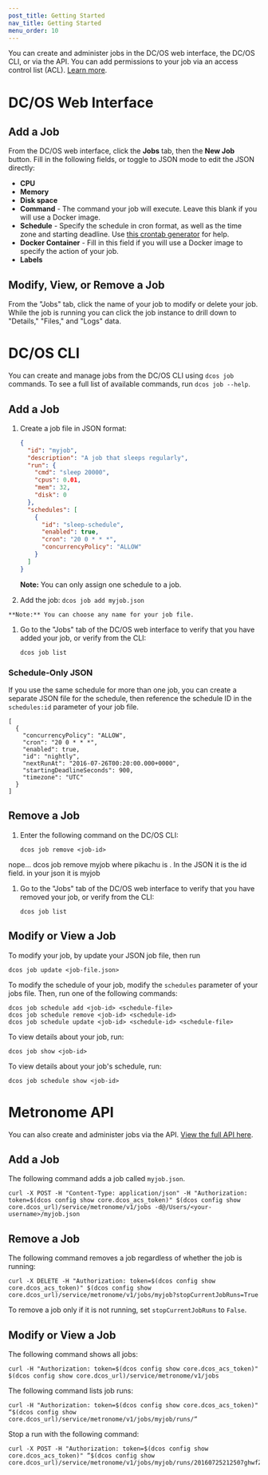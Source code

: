 ```yaml
---
post_title: Getting Started
nav_title: Getting Started
menu_order: 10
---
```


You can create and administer jobs in the DC/OS web interface, the DC/OS CLI, or via the API. You can add permissions to your job via an access control list (ACL). [Learn more](/1.8/administration/id-and-access-mgt/permissions/service-acls). 

# DC/OS Web Interface

## Add a Job

From the DC/OS web interface, click the **Jobs** tab, then the **New Job** button. Fill in the following fields, or toggle to JSON mode to edit the JSON directly:

* **CPU**
* **Memory**
* **Disk space**
* **Command** - The command your job will execute. Leave this blank if you will use a Docker image.
* **Schedule** - Specify the schedule in cron format, as well as the time zone and starting deadline. Use [this crontab generator](http://crontab.guru) for help.
* **Docker Container** - Fill in this field if you will use a Docker image to specify the action of your job.
* **Labels**

## Modify, View, or Remove a Job

From the "Jobs" tab, click the name of your job to modify or delete your job. While the job is running you can click the job instance to drill down to "Details," "Files," and "Logs" data. 

# DC/OS CLI

You can create and manage jobs from the DC/OS CLI using `dcos job` commands. To see a full list of available commands, run `dcos job --help`.

## Add a Job

1. Create a job file in JSON format:

    ```json
    {
      "id": "myjob",
      "description": "A job that sleeps regularly",
      "run": {
        "cmd": "sleep 20000",
        "cpus": 0.01,
        "mem": 32,
        "disk": 0
      },
      "schedules": [
        {
          "id": "sleep-schedule",
          "enabled": true,
          "cron": "20 0 * * *",
          "concurrencyPolicy": "ALLOW"
        }
      ]
    }
    ```
    
    **Note:** You can only assign one schedule to a job.
  
  1. Add the job:
    ```
    dcos job add myjob.json
    ```
    
    **Note:** You can choose any name for your job file.
    
  1. Go to the "Jobs" tab of the DC/OS web interface to verify that you have added your job, or verify from the CLI:
     ```
     dcos job list
     ```

### Schedule-Only JSON

If you use the same schedule for more than one job, you can create a separate JSON file for the schedule, then reference the schedule ID in the `schedules:id` parameter of your job file.

```
[
  {
    "concurrencyPolicy": "ALLOW",
    "cron": "20 0 * * *",
    "enabled": true,
    "id": "nightly",
    "nextRunAt": "2016-07-26T00:20:00.000+0000",
    "startingDeadlineSeconds": 900,
    "timezone": "UTC"
  }
]
```

## Remove a Job

1. Enter the following command on the DC/OS CLI:

    ```
   dcos job remove <job-id>
    ```

nope... dcos job remove myjob where pikachu is . In the JSON it is the id field. in your json it is myjob

1. Go to the "Jobs" tab of the DC/OS web interface to verify that you have removed your job, or verify from the CLI:
   
    ```
   dcos job list
    ```
   
## Modify or View a Job

To modify your job, by update your JSON job file, then run

```
dcos job update <job-file.json>
```

To modify the schedule of your job, modify the `schedules` parameter of your jobs file. <!--is this right? or do you have a separate file? --> Then, run one of the following commands:

```
dcos job schedule add <job-id> <schedule-file>
dcos job schedule remove <job-id> <schedule-id>
dcos job schedule update <job-id> <schedule-id> <schedule-file>
```
        
To view details about your job, run:

```
dcos job show <job-id>
```

To view details about your job's schedule, run:

```
dcos job schedule show <job-id>
```

# Metronome API

You can also create and administer jobs via the API. [View the full API here](http://dcos.github.io/metronome/docs/generated/api.html).

## Add a Job

The following command adds a job called `myjob.json`.

```
curl -X POST -H "Content-Type: application/json" -H "Authorization: token=$(dcos config show core.dcos_acs_token)" $(dcos config show core.dcos_url)/service/metronome/v1/jobs -d@/Users/<your-username>/myjob.json
```

## Remove a Job

The following command removes a job regardless of whether the job is running:
```
curl -X DELETE -H "Authorization: token=$(dcos config show core.dcos_acs_token)" $(dcos config show core.dcos_url)/service/metronome/v1/jobs/myjob?stopCurrentJobRuns=True
```

To remove a job only if it is not running, set `stopCurrentJobRuns` to `False`.

## Modify or View a Job

The following command shows all jobs:

```
curl -H "Authorization: token=$(dcos config show core.dcos_acs_token)" $(dcos config show core.dcos_url)/service/metronome/v1/jobs
```

The following command lists job runs:

```
curl -H "Authorization: token=$(dcos config show core.dcos_acs_token)" “$(dcos config show core.dcos_url)/service/metronome/v1/jobs/myjob/runs/“
```

Stop a run with the following command:

```
curl -X POST -H "Authorization: token=$(dcos config show core.dcos_acs_token)" “$(dcos config show core.dcos_url)/service/metronome/v1/jobs/myjob/runs/20160725212507ghwfZ/actions/stop”
```